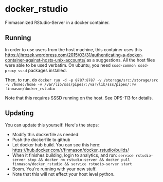 # docker_rstudio
Finmasonized RStudio-Server in a docker container.

## Running
In order to use users from the host machine, this container uses this https://jhrozek.wordpress.com/2015/03/31/authenticating-a-docker-container-against-hosts-unix-accounts/ as a suggestions.  All the host files were able to be used verbatim.  On ubuntu, you need `sssd-common sssd-proxy sssd` packages installed.

Then, to run, do `docker run -d -p 8787:8787 -v /storage/src:/storage/src -v /home:/home -v /var/lib/sss/pipes/:/var/lib/sss/pipes/:rw finmason/docker_rstudio`

Note that this requires SSSD running on the host.  See OPS-113 for details.

## Updating
You can update this yourself!  Here's the steps:

* Modify this dockerfile as needed
* Push the dockerfile to github
* Let docker hub build.  You can see this here: https://hub.docker.com/r/finmason/docker_rstudio/builds/
* When it finishes building, login to analytics, and run: `service rstudio-server stop && docker rm rstudio-server && docker pull finmason/docker_rstudio && service rstudio-server start`
* Boom.  You're running with your new stuff.
* Note that this will not effect your host level python.
